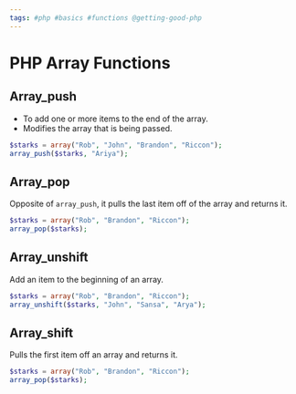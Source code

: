 ```yaml
---
tags: #php #basics #functions @getting-good-php
---
```


# PHP Array Functions

## Array_push
- To add one or more items to the end of the array.
- Modifies the array that is being passed.

```php
$starks = array("Rob", "John", "Brandon", "Riccon");
array_push($starks, "Ariya");
```


## Array_pop
Opposite of `array_push`, it pulls the last item off of the array and returns it.

```php
$starks = array("Rob", "Brandon", "Riccon");
array_pop($starks);
```


## Array_unshift
Add an item to the beginning of an array.


```php
$starks = array("Rob", "Brandon", "Riccon");
array_unshift($starks, "John", "Sansa", "Arya");
```


## Array_shift
Pulls the first item off an array and returns it.

```php
$starks = array("Rob", "Brandon", "Riccon");
array_pop($starks);
```